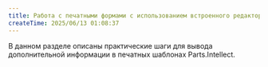 ```yaml
---
title: Работа с печатными формами с использованием встроенного редактора
createTime: 2025/06/13 01:08:37
---
```

В данном разделе описаны практические шаги для вывода дополнительной информации в печатных шаблонах Parts.Intellect.